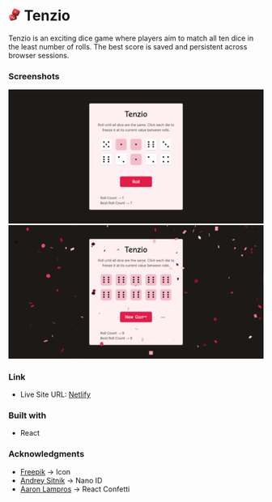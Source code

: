 # <img src="public/favicon/android-chrome-512x512.png" width="24"> Tenzio

Tenzio is an exciting dice game where players aim to match all ten dice in the least number of rolls. The best score is saved and persistent across browser sessions.

### Screenshots

<img src="public/preview.png" width="600">
<img src="public/gameover.png" width="600">

### Link

- Live Site URL: [Netlify](https://tenzio.netlify.app)

### Built with

- React

### Acknowledgments

- [Freepik](https://www.flaticon.com/free-icon/3d-dice_10490256) → Icon
- [Andrey Sitnik](https://github.com/ai/nanoid) → Nano ID
- [Aaron Lampros](https://github.com/alampros/react-confetti) → React Confetti
